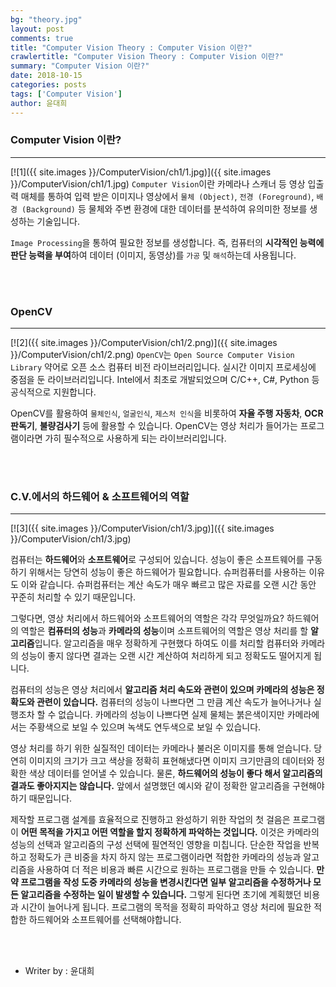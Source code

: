 ```yaml
---
bg: "theory.jpg"
layout: post
comments: true
title: "Computer Vision Theory : Computer Vision 이란?"
crawlertitle: "Computer Vision Theory : Computer Vision 이란?"
summary: "Computer Vision 이란?"
date: 2018-10-15
categories: posts
tags: ['Computer Vision']
author: 윤대희
---
```


### Computer Vision 이란? ###
----------
[![1]({{ site.images }}/ComputerVision/ch1/1.jpg)]({{ site.images }}/ComputerVision/ch1/1.jpg)
`Computer Vision`이란 카메라나 스캐너 등 영상 입출력 매체를 통하여 입력 받은 이미지나 영상에서 `물체 (Object)`, `전경 (Foreground)`, `배경 (Background)` 등 물체와 주변 환경에 대한 데이터를 분석하여 유의미한 정보를 생성하는 기술입니다.

`Image Processing`을 통하여 필요한 정보를 생성합니다. 즉, 컴퓨터의 **시각적인 능력에 판단 능력을 부여**하여 데이터 (이미지, 동영상)를 `가공` 및 `해석`하는데 사용됩니다.

<br>
<br>

### OpenCV ###
----------
[![2]({{ site.images }}/ComputerVision/ch1/2.png)]({{ site.images }}/ComputerVision/ch1/2.png)
`OpenCV`는 `Open Source Computer Vision Library` 약어로 오픈 소스 컴퓨터 비전 라이브러리입니다. 실시간 이미지 프로세싱에 중점을 둔 라이브러리입니다. Intel에서 최초로 개발되었으며 C/C++, C#, Python 등 공식적으로 지원합니다.

OpenCV를 활용하여 `물체인식`, `얼굴인식`, `제스처 인식`을 비롯하여 **자율 주행 자동차**, **OCR 판독기**, **불량검사기** 등에 활용할 수 있습니다. OpenCV는 영상 처리가 들어가는 프로그램이라면 가히 필수적으로 사용하게 되는 라이브러리입니다. 

<br>
<br>

### C.V.에서의 하드웨어 & 소프트웨어의 역할 ###
----------
[![3]({{ site.images }}/ComputerVision/ch1/3.jpg)]({{ site.images }}/ComputerVision/ch1/3.jpg)

컴퓨터는 **하드웨어**와 **소프트웨어**로 구성되어 있습니다. 성능이 좋은 소프트웨어를 구동하기 위해서는 당연히 성능이 좋은 하드웨어가 필요합니다. 슈퍼컴퓨터를 사용하는 이유도 이와 같습니다. 슈퍼컴퓨터는 계산 속도가 매우 빠르고 많은 자료를 오랜 시간 동안 꾸준히 처리할 수 있기 때문입니다.

그렇다면, 영상 처리에서 하드웨어와 소프트웨어의 역할은 각각 무엇일까요? 하드웨어의 역할은 **컴퓨터의 성능**과 **카메라의 성능**이며 소프트웨어의 역할은 영상 처리를 할 **알고리즘**입니다. 알고리즘을 매우 정확하게 구현했다 하여도 이를 처리할 컴퓨터와 카메라의 성능이 좋지 않다면 결과는 오랜 시간 계산하여 처리하게 되고 정확도도 떨어지게 됩니다. 

컴퓨터의 성능은 영상 처리에서 **알고리즘 처리 속도와 관련이 있으며 카메라의 성능은 정확도와 관련이 있습니다.** 컴퓨터의 성능이 나쁘다면 그 만큼 계산 속도가 늘어나거나 실행조차 할 수 없습니다. 카메라의 성능이 나쁘다면 실제 물체는 붉은색이지만 카메라에서는 주황색으로 보일 수 있으며 녹색도 연두색으로 보일 수 있습니다.

영상 처리를 하기 위한 실질적인 데이터는 카메라나 불러온 이미지를 통해 얻습니다. 당연히 이미지의 크기가 크고 색상을 정확히 표현해냈다면 이미지 크기만큼의 데이터와 정확한 색상 데이터를 얻어낼 수 있습니다. 물론, **하드웨어의 성능이 좋다 해서 알고리즘의 결과도 좋아지지는 않습니다.** 앞에서 설명했던 예시와 같이 정확한 알고리즘을 구현해야 하기 때문입니다. 

제작할 프로그램 설계를 효율적으로 진행하고 완성하기 위한 작업의 첫 걸음은 프로그램이 **어떤 목적을 가지고 어떤 역할을 할지 정확하게 파악하는 것입니다.** 이것은 카메라의 성능의 선택과 알고리즘의 구성 선택에 필연적인 영향을 미칩니다. 단순한 작업을 반복하고 정확도가 큰 비중을 차지 하지 않는 프로그램이라면 적합한 카메라의 성능과 알고리즘을 사용하여 더 적은 비용과 빠른 시간으로 원하는 프로그램을 만들 수 있습니다. **만약 프로그램을 작성 도중 카메라의 성능을 변경시킨다면 일부 알고리즘을 수정하거나 모든 알고리즘을 수정하는 일이 발생할 수 있습니다.** 그렇게 된다면 초기에 계획했던 비용과 시간이 늘어나게 됩니다.  프로그램의 목적을 정확히 파악하고 영상 처리에 필요한 적합한 하드웨어와 소프트웨어를 선택해야합니다.


<br>
<br>

* Writer by : 윤대희

<br>


